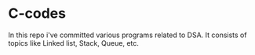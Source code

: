 # C-codes

In this repo i've committed various programs related to DSA.
It consists of topics like Linked list, Stack, Queue, etc.
